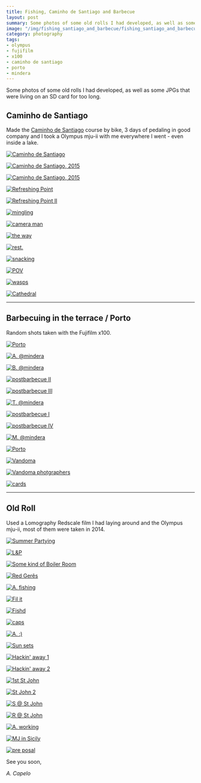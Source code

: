 ```yaml
---
title: Fishing, Caminho de Santiago and Barbecue
layout: post
summary: Some photos of some old rolls I had developed, as well as some JPGs that were living on an SD card for too long.
image: "/img/fishing_santiago_and_barbecue/fishing_santiago_and_barbecue.jpg"
category: photography
tags:
- olympus
- fujifilm
- x100
- caminho de santiago
- porto
- mindera 
---
```


Some photos of some old rolls I had developed, as well as some JPGs that were living on an SD card for too long.

## Caminho de Santiago

Made the [Caminho de Santiago](https://en.wikipedia.org/wiki/Camino_de_Santiago) course by bike, 3 days of pedaling in good company and I took a Olympus mju-ii with me everywhere I went - even inside a lake.

<a href="https://www.flickr.com/photos/acapelo/24610247244/in/photostream/" target="_blank" title="Caminho de Santiago"><img src="https://farm2.staticflickr.com/1686/24610247244_9435549875_c.jpg" alt="Caminho de Santiago"></a>

<a href="https://www.flickr.com/photos/acapelo/24614077843/in/dateposted/" target="_blank" title="Caminho de Santiago, 2015"><img src="https://farm2.staticflickr.com/1516/24614077843_23edb0bdaf_c.jpg" alt="Caminho de Santiago, 2015"></a>

<a href="https://www.flickr.com/photos/acapelo/25214587216/in/photostream/" target="_blank" title="Caminho"><img src="https://farm2.staticflickr.com/1631/25214587216_df443d307d_c.jpg" alt="Caminho de Santiago, 2015"></a>

<a href="https://www.flickr.com/photos/acapelo/25240877315/in/photostream/" target="_blank" title="Refreshing Point"><img src="https://farm2.staticflickr.com/1660/25240877315_5713bf6e78_c.jpg" alt="Refreshing Point"></a>

<a href="https://www.flickr.com/photos/acapelo/25214580456/in/photostream/" target="_blank" title="Refreshing Point II"><img src="https://farm2.staticflickr.com/1645/25214580456_ee22254090_c.jpg" alt="Refreshing Point II"></a>

<a href="https://www.flickr.com/photos/acapelo/24610205024/in/photostream/" target="_blank" title="mingling"><img src="https://farm2.staticflickr.com/1687/24610205024_0c60ed8491_c.jpg" alt="mingling"></a>

<a href="https://www.flickr.com/photos/acapelo/24873171159/in/photostream/" target="_blank" title="camera man"><img src="https://farm2.staticflickr.com/1485/24873171159_840753f66c_c.jpg" alt="camera man"></a>

<a href="https://www.flickr.com/photos/acapelo/24614052023/in/photostream/" target="_blank" title="the way"><img src="https://farm2.staticflickr.com/1663/24614052023_b041525eae_c.jpg" alt="the way"></a>

<a href="https://www.flickr.com/photos/acapelo/24614096113/in/photostream/" target="_blank" title="rest."><img src="https://farm2.staticflickr.com/1703/24614096113_51e82e60d8_c.jpg" alt="rest."></a>

<a href="https://www.flickr.com/photos/acapelo/25240851975/in/photostream/" target="_blank" title="snacking"><img src="https://farm2.staticflickr.com/1473/25240851975_4009ef1fa8_c.jpg" alt="snacking"></a>

<a href="https://www.flickr.com/photos/acapelo/25147703491/in/photostream/" target="_blank" title="POV"><img src="https://farm2.staticflickr.com/1552/25147703491_5cecde1be9_c.jpg" alt="POV"></a>

<a href="https://www.flickr.com/photos/acapelo/25122592352/in/photostream/" target="_blank" title="wasps"><img src="https://farm2.staticflickr.com/1478/25122592352_b081471536_c.jpg" alt="wasps"></a>

<a href="https://www.flickr.com/photos/acapelo/25214601896/in/photostream/" target="_blank" title="Cathedral"><img src="https://farm2.staticflickr.com/1643/25214601896_570cc19832_c.jpg" alt="Cathedral"></a>

----

## Barbecuing in the terrace / Porto

Random shots taken with the Fujifilm x100.

<a href="https://www.flickr.com/photos/acapelo/25214519266/in/photostream/" target="_blank" title="Porto"><img src="https://farm2.staticflickr.com/1480/25214519266_196a674cd4_c.jpg" alt="Porto"></a>

<a href="https://www.flickr.com/photos/acapelo/25240831515/in/photostream/" target="_blank" title="A. @mindera"><img src="https://farm2.staticflickr.com/1616/25240831515_b57a948689_c.jpg" alt="A. @mindera"></a>

<a href="https://www.flickr.com/photos/acapelo/25214508406/in/photostream/" target="_blank" title="B. @mindera"><img src="https://farm2.staticflickr.com/1620/25214508406_5a1d5de8e4_c.jpg" alt="B. @mindera"></a>

<a href="https://www.flickr.com/photos/acapelo/24945182350/in/photostream/" target="_blank" title="postbarbecue II"><img src="https://farm2.staticflickr.com/1569/24945182350_a0c0929206_c.jpg" alt="postbarbecue II"></a>

<a href="https://www.flickr.com/photos/acapelo/25240841195/in/photostream/" target="_blank" title="postbarbecue III"><img src="https://farm2.staticflickr.com/1462/25240841195_9153ca6817_c.jpg" alt="postbarbecue III"></a>

<a href="https://www.flickr.com/photos/acapelo/25240822505/in/photostream/" target="_blank" title="T. @mindera"><img src="https://farm2.staticflickr.com/1533/25240822505_261f660a61_c.jpg" alt="T. @mindera"></a>

<a href="https://www.flickr.com/photos/acapelo/25122526352/in/photostream/" target="_blank" title="postbarbecue I"><img src="https://farm2.staticflickr.com/1460/25122526352_8c67990576_c.jpg" alt="postbarbecue I"></a>

<a href="https://www.flickr.com/photos/acapelo/24610115244/in/photostream/" target="_blank" title="postbarbecue IV"><img src="https://farm2.staticflickr.com/1576/24610115244_088fb3b511_c.jpg" alt="postbarbecue IV"></a>

<a href="https://www.flickr.com/photos/acapelo/24613978123/in/photostream/" target="_blank" title="M. @mindera"><img src="https://farm2.staticflickr.com/1589/24613978123_8460cfe0bb_c.jpg" alt="M. @mindera"></a>

<a href="https://www.flickr.com/photos/acapelo/24945154800/in/photostream/" target="_blank" title="Porto"><img src="https://farm2.staticflickr.com/1475/24945154800_ce46307d4e_c.jpg" alt="Porto"></a>

<a href="https://www.flickr.com/photos/acapelo/25122478712/in/photostream/" target="_blank" title="Vandoma"><img src="https://farm2.staticflickr.com/1446/25122478712_4c233f445c_c.jpg" alt="Vandoma"></a>

<a href="https://www.flickr.com/photos/acapelo/25240742095/in/photostream/" target="_blank" title="Vandoma photgraphers"><img src="https://farm2.staticflickr.com/1450/25240742095_7d02c55a6d_c.jpg" alt="Vandoma photgraphers"></a>

<a href="https://www.flickr.com/photos/acapelo/24610049674/in/photostream/" target="_blank" title="cards"><img src="https://farm2.staticflickr.com/1500/24610049674_d8e780eb1d_c.jpg" alt="cards"></a>

----
## Old Roll

Used a Lomography Redscale film I had laying around and the Olympus mju-ii, most of them were taken in 2014.

<a href="https://www.flickr.com/photos/acapelo/21574218429/in/photostream/" target="_blank" title="Summer Partying"><img src="https://farm1.staticflickr.com/738/21574218429_529be191ab_c.jpg" alt="Summer Partying"></a>

<a href="https://www.flickr.com/photos/acapelo/21573198558/in/photostream/" target="_blank" title="L&amp;P"><img src="https://farm6.staticflickr.com/5683/21573198558_d49dc5e27b_c.jpg" alt="L&amp;P"></a>

<a href="https://www.flickr.com/photos/acapelo/21761052075/in/photostream/" target="_blank" title="Some kind of Boiler Room"><img src="https://farm1.staticflickr.com/674/21761052075_813b0cc58c_c.jpg" alt="Some kind of Boiler Room"></a>

<a href="https://www.flickr.com/photos/acapelo/21761116625/in/photostream/" target="_blank" title="Red Gerês"><img src="https://farm6.staticflickr.com/5622/21761116625_9e75c5623b_c.jpg" alt="Red Gerês"></a>

<a href="https://www.flickr.com/photos/acapelo/21734981946/in/photostream/" target="_blank" title="A. fishing"><img src="https://farm6.staticflickr.com/5796/21734981946_999d1a8092_c.jpg" alt="A. fishing"></a>

<a href="https://www.flickr.com/photos/acapelo/21573256518/in/photostream/" target="_blank" title="Fil it"><img src="https://farm6.staticflickr.com/5639/21573256518_8e4f9e5393_c.jpg" alt="Fil it"></a>

<a href="https://www.flickr.com/photos/acapelo/21138386394/in/photostream/" target="_blank" title="Fishd"><img src="https://farm6.staticflickr.com/5793/21138386394_a5ba72c276_c.jpg" alt="Fishd"></a>

<a href="https://www.flickr.com/photos/acapelo/21749413202/in/photostream/" target="_blank" title="caps"><img src="https://farm6.staticflickr.com/5754/21749413202_67daf48785_c.jpg" alt="caps"></a>

<a href="https://www.flickr.com/photos/acapelo/21761078105/in/photostream/" target="_blank" title="A. :)"><img src="https://farm6.staticflickr.com/5718/21761078105_9bf98008b0_c.jpg" alt="A. :)"></a>

<a href="https://www.flickr.com/photos/acapelo/21140059563/in/photostream/" target="_blank" title="Sun sets"><img src="https://farm1.staticflickr.com/746/21140059563_ff09a29efe_c.jpg" alt="Sun sets"></a>

<a href="https://www.flickr.com/photos/acapelo/21574030549/in/photostream/" target="_blank" title="Hackin&#x27; away 1"><img src="https://farm1.staticflickr.com/719/21574030549_17231360c5_c.jpg" alt="Hackin&#x27; away 1"></a>

<a href="https://www.flickr.com/photos/acapelo/21734789026/in/photostream/" target="_blank" title="Hackin&#x27; away 2"><img src="https://farm1.staticflickr.com/647/21734789026_0be472ff17_c.jpg" alt="Hackin&#x27; away 2"></a>

<a href="https://www.flickr.com/photos/acapelo/21572907630/in/photostream/" target="_blank" title="1st St John"><img src="https://farm6.staticflickr.com/5800/21572907630_48b88a0197_c.jpg" alt="1st St John"></a>

<a href="https://www.flickr.com/photos/acapelo/21734783666/in/photostream/" target="_blank" title="St John 2"><img src="https://farm6.staticflickr.com/5704/21734783666_e4349d5737_c.jpg" alt="St John 2"></a>

<a href="https://www.flickr.com/photos/acapelo/21574016899/in/photostream/" target="_blank" title="S @ St John"><img src="https://farm6.staticflickr.com/5622/21574016899_238bd99a6c_c.jpg" alt="S @ St John"></a>

<a href="https://www.flickr.com/photos/acapelo/21572898570/in/photostream/" target="_blank" title="R @ St John"><img src="https://farm6.staticflickr.com/5796/21572898570_a4129e7cee_c.jpg" alt="R @ St John"></a>

<a href="https://www.flickr.com/photos/acapelo/21138392674/in/photostream/" target="_blank" title="A. working"><img src="https://farm6.staticflickr.com/5799/21138392674_a8fae0a977_c.jpg" alt="A. working"></a>

<a href="https://www.flickr.com/photos/acapelo/21749449172/in/photostream/" target="_blank" title="MJ in Sicily"><img src="https://farm6.staticflickr.com/5817/21749449172_9025718c34_c.jpg" alt="MJ in Sicily"></a>

<a href="https://www.flickr.com/photos/acapelo/21140092103/in/photostream/" target="_blank" title="pre posal"><img src="https://farm6.staticflickr.com/5809/21140092103_70054e0e24_c.jpg" alt="pre posal"></a>

See you soon,

*A. Capelo*

